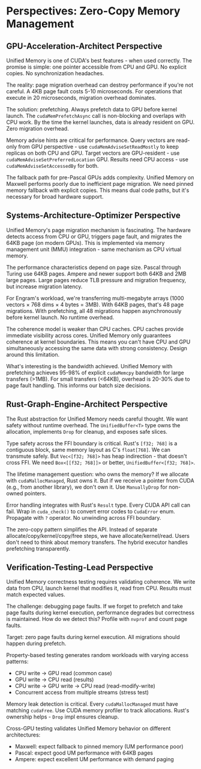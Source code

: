 # Perspectives: Zero-Copy Memory Management

## GPU-Acceleration-Architect Perspective

Unified Memory is one of CUDA's best features - when used correctly. The promise is simple: one pointer accessible from CPU and GPU. No explicit copies. No synchronization headaches.

The reality: page migration overhead can destroy performance if you're not careful. A 4KB page fault costs 5-10 microseconds. For operations that execute in 20 microseconds, migration overhead dominates.

The solution: prefetching. Always prefetch data to GPU before kernel launch. The `cudaMemPrefetchAsync` call is non-blocking and overlaps with CPU work. By the time the kernel launches, data is already resident on GPU. Zero migration overhead.

Memory advise hints are critical for performance. Query vectors are read-only from GPU perspective - use `cudaMemAdviseSetReadMostly` to keep replicas on both CPU and GPU. Target vectors are GPU-resident - use `cudaMemAdviseSetPreferredLocation` GPU. Results need CPU access - use `cudaMemAdviseSetAccessedBy` for both.

The fallback path for pre-Pascal GPUs adds complexity. Unified Memory on Maxwell performs poorly due to inefficient page migration. We need pinned memory fallback with explicit copies. This means dual code paths, but it's necessary for broad hardware support.

## Systems-Architecture-Optimizer Perspective

Unified Memory's page migration mechanism is fascinating. The hardware detects access from CPU or GPU, triggers page fault, and migrates the 64KB page (on modern GPUs). This is implemented via memory management unit (MMU) integration - same mechanism as CPU virtual memory.

The performance characteristics depend on page size. Pascal through Turing use 64KB pages. Ampere and newer support both 64KB and 2MB large pages. Large pages reduce TLB pressure and migration frequency, but increase migration latency.

For Engram's workload, we're transferring multi-megabyte arrays (1000 vectors × 768 dims × 4 bytes = 3MB). With 64KB pages, that's 48 page migrations. With prefetching, all 48 migrations happen asynchronously before kernel launch. No runtime overhead.

The coherence model is weaker than CPU caches. CPU caches provide immediate visibility across cores. Unified Memory only guarantees coherence at kernel boundaries. This means you can't have CPU and GPU simultaneously accessing the same data with strong consistency. Design around this limitation.

What's interesting is the bandwidth achieved. Unified Memory with prefetching achieves 95-98% of explicit `cudaMemcpy` bandwidth for large transfers (>1MB). For small transfers (<64KB), overhead is 20-30% due to page fault handling. This informs our batch size decisions.

## Rust-Graph-Engine-Architect Perspective

The Rust abstraction for Unified Memory needs careful thought. We want safety without runtime overhead. The `UnifiedBuffer<T>` type owns the allocation, implements `Drop` for cleanup, and exposes safe slices.

Type safety across the FFI boundary is critical. Rust's `[f32; 768]` is a contiguous block, same memory layout as C's `float[768]`. We can transmute safely. But `Vec<[f32; 768]>` has heap indirection - that doesn't cross FFI. We need `Box<[[f32; 768]]>` or better, `UnifiedBuffer<[f32; 768]>`.

The lifetime management question: who owns the memory? If we allocate with `cudaMallocManaged`, Rust owns it. But if we receive a pointer from CUDA (e.g., from another library), we don't own it. Use `ManuallyDrop` for non-owned pointers.

Error handling integrates with Rust's `Result` type. Every CUDA API call can fail. Wrap in `cuda_check()` to convert error codes to `CudaError` enum. Propagate with `?` operator. No unwinding across FFI boundary.

The zero-copy pattern simplifies the API. Instead of separate allocate/copy/kernel/copy/free steps, we have allocate/kernel/read. Users don't need to think about memory transfers. The hybrid executor handles prefetching transparently.

## Verification-Testing-Lead Perspective

Unified Memory correctness testing requires validating coherence. We write data from CPU, launch kernel that modifies it, read from CPU. Results must match expected values.

The challenge: debugging page faults. If we forget to prefetch and take page faults during kernel execution, performance degrades but correctness is maintained. How do we detect this? Profile with `nvprof` and count page faults.

Target: zero page faults during kernel execution. All migrations should happen during prefetch.

Property-based testing generates random workloads with varying access patterns:
- CPU write → GPU read (common case)
- GPU write → CPU read (results)
- CPU write → GPU write → CPU read (read-modify-write)
- Concurrent access from multiple streams (stress test)

Memory leak detection is critical. Every `cudaMallocManaged` must have matching `cudaFree`. Use CUDA memory profiler to track allocations. Rust's ownership helps - `Drop` impl ensures cleanup.

Cross-GPU testing validates Unified Memory behavior on different architectures:
- Maxwell: expect fallback to pinned memory (UM performance poor)
- Pascal: expect good UM performance with 64KB pages
- Ampere: expect excellent UM performance with demand paging
